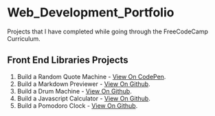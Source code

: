 # Web_Development_Portfolio

Projects that I have completed while going through the FreeCodeCamp Curriculum.

## Front End Libraries Projects
   1. Build a Random Quote Machine - [View On CodePen]().
   2. Build a Markdown Previewer - [View On Github]().
   3. Build a Drum Machine - [View On Github]().
   4. Build a Javascript Calculator - [View On Github]().
   5. Build a Pomodoro Clock - [View On Github]().
